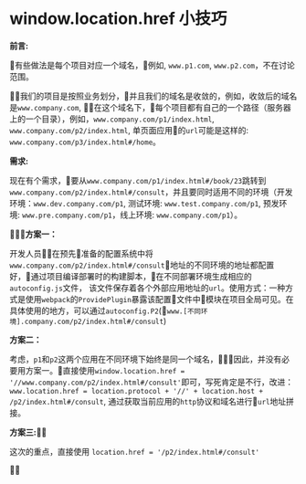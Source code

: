 # window.location.href 小技巧

__前言:__

有些做法是每个项目对应一个域名，例如, `www.p1.com`, `www.p2.com`，不在讨论范围。

我们的项目是按照业务划分，并且我们的域名是收敛的，例如，收敛后的域名是`www.company.com`, 在这个域名下，每个项目都有自己的一个路径（服务器上的一个目录），例如，`www.company.com/p1/index.html`, `www.company.com/p2/index.html`, 单页面应用的`url`可能是这样的: `www.company.com/p3/index.html#/home`。

__需求:__

现在有个需求，要从`www.company.com/p1/index.html#/book/23`跳转到`www.company.com/p2/index.html#/consult`，并且要同时适用不同的环境（开发环境：`www.dev.company.com/p1`, 测试环境: `www.test.company.com/p1`, 预发环境: `www.pre.company.com/p1`，线上环境: `www.company.com/p1`）。

__方案一：__

开发人员在预先准备的配置系统中将`www.company.com/p2/index.html#/consult`地址的不同环境的地址都配置好，通过项目编译部署时的构建脚本，在不同部署环境生成相应的`autoconfig.js`文件，
该文件保存着各个外部应用地址的`url`。使用方式：一种方式是使用`webpack`的`ProvidePlugin`暴露该配置文件中模块在项目全局可见。在具体使用的地方，可以通过`autoconfig.P2`(`www.[不同环境].company.com/p2/index.html#/consult`)

__方案二：__

考虑，`p1`和`p2`这两个应用在不同环境下始终是同一个域名，因此，并没有必要用方案一。直接使用`window.location.href = '//www.company.com/p2/index.html#/consult'`即可，写死肯定是不行，改进：
`www.location.href = location.protocol + '//' + location.host + /p2/index.html#/consult`, 通过获取当前应用的`http`协议和域名进行`url`地址拼接。

__方案三:__

这次的重点，直接使用 `location.href = '/p2/index.html#/consult'`




